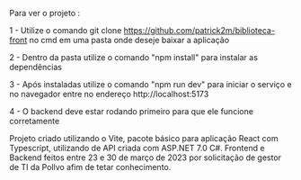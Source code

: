 Para ver o projeto :

1 - Utilize o comando git clone https://github.com/patrick2m/biblioteca-front no cmd em uma pasta onde deseje baixar a aplicação

2 - Dentro da pasta utilize o comando "npm install" para instalar as dependências

3 - Após instaladas utilize o comando "npm run dev" para iniciar o serviço e no navegador entre no endereço http://localhost:5173

4 - O backend deve estar rodando primeiro para que ele funcione corretamente

Projeto criado utilizando o Vite, pacote básico para aplicação React com Typescript, utilizando de API criada com ASP.NET 7.0 C#.
Frontend e Backend feitos entre 23 e 30 de março de 2023 por solicitação de gestor de TI da Pollvo afim de tetar conhecimento.